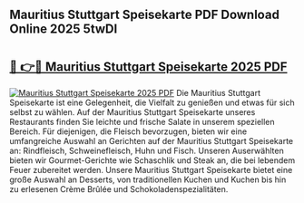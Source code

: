 ## Mauritius Stuttgart Speisekarte PDF Download Online 2025 5twDI

# <h2><a href="http://gc5gsxs.nevu.top/?p=Mauritius+Stuttgart+Speisekarte">🔗 👉🔴 Mauritius Stuttgart Speisekarte 2025 PDF</a></h2>

[![Mauritius Stuttgart Speisekarte 2025 PDF](https://i.imgur.com/dBaPXMq.png)](http://gc5gsxs.nevu.top/?p=Mauritius+Stuttgart+Speisekarte)
Die Mauritius Stuttgart Speisekarte ist eine Gelegenheit, die Vielfalt zu genießen und etwas für sich selbst zu wählen. Auf der Mauritius Stuttgart Speisekarte unseres Restaurants finden Sie leichte und frische Salate in unserem speziellen Bereich. Für diejenigen, die Fleisch bevorzugen, bieten wir eine umfangreiche Auswahl an Gerichten auf der Mauritius Stuttgart Speisekarte an: Rindfleisch, Schweinefleisch, Huhn und Fisch. Unseren Auserwählten bieten wir Gourmet-Gerichte wie Schaschlik und Steak an, die bei lebendem Feuer zubereitet werden. Unsere Mauritius Stuttgart Speisekarte bietet eine große Auswahl an Desserts, von traditionellen Kuchen und Kuchen bis hin zu erlesenen Crème Brûlée und Schokoladenspezialitäten.
